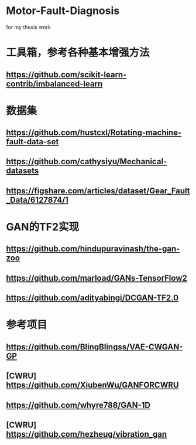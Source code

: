 # Motor-Fault-Diagnosis
for my thesis work
# 工具箱，参考各种基本增强方法
## https://github.com/scikit-learn-contrib/imbalanced-learn
# 数据集
## https://github.com/hustcxl/Rotating-machine-fault-data-set
## https://github.com/cathysiyu/Mechanical-datasets
## https://figshare.com/articles/dataset/Gear_Fault_Data/6127874/1
# GAN的TF2实现
## https://github.com/hindupuravinash/the-gan-zoo
## https://github.com/marload/GANs-TensorFlow2
## https://github.com/adityabingi/DCGAN-TF2.0
# 参考项目
## https://github.com/BlingBlingss/VAE-CWGAN-GP
## [CWRU] https://github.com/XiubenWu/GANFORCWRU
## https://github.com/whyre788/GAN-1D 
## [CWRU] https://github.com/hezheug/vibration_gan
